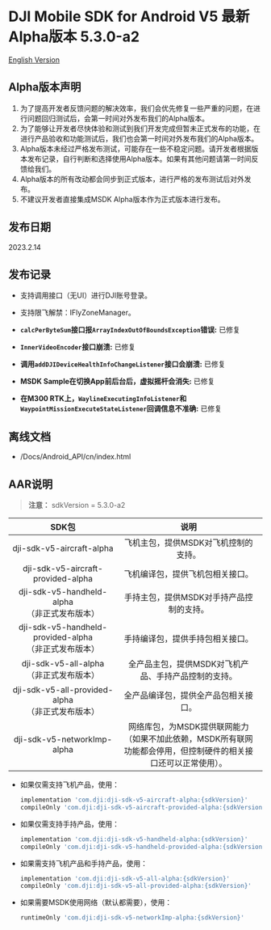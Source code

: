 # DJI Mobile SDK for Android V5 最新Alpha版本 5.3.0-a2

[English Version](README.md)

## Alpha版本声明

1. 为了提高开发者反馈问题的解决效率，我们会优先修复一些严重的问题，在进行问题回归测试后，会第一时间对外发布我们的Alpha版本。
2. 为了能够让开发者尽快体验和测试到我们开发完成但暂未正式发布的功能，在进行产品验收和功能测试后，我们也会第一时间对外发布我们的Alpha版本。
3. Alpha版本未经过严格发布测试，可能存在一些不稳定问题。请开发者根据版本发布记录，自行判断和选择使用Alpha版本。如果有其他问题请第一时间反馈给我们。
4. Alpha版本的所有改动都会同步到正式版本，进行严格的发布测试后对外发布。
5. 不建议开发者直接集成MSDK Alpha版本作为正式版本进行发布。

## 发布日期

2023.2.14

## 发布记录

- 支持调用接口（无UI）进行DJI账号登录。
- 支持限飞解禁：IFlyZoneManager。


- **`calcPerByteSum`接口报`ArrayIndexOutOfBoundsException`错误:** 已修复
- **`InnerVideoEncoder`接口崩溃:** 已修复
- **调用`addDJIDeviceHealthInfoChangeListener`接口会崩溃:** 已修复
- **MSDK Sample在切换App前后台后，虚拟摇杆会消失:** 已修复
- **在M300 RTK上，`WaylineExecutingInfoListener`和`WaypointMissionExecuteStateListener`回调信息不准确:** 已修复

## 离线文档

- /Docs/Android_API/cn/index.html

## AAR说明

> **注意：** sdkVersion = 5.3.0-a2

| SDK包  <div style="width: 150pt">  | 说明  <div style="width: 200pt">   | 使用方式 <div style="width: 300pt">|
| :---------------: | :-----------------:  | :---------------: |
|     dji-sdk-v5-aircraft-alpha     | 飞机主包，提供MSDK对飞机控制的支持。 | implementation 'com.dji:dji-sdk-v5-aircraft-alpha:{sdkVersion}' |
| dji-sdk-v5-aircraft-provided-alpha | 飞机编译包，提供飞机包相关接口。 | compileOnly 'com.dji:dji-sdk-v5-aircraft-provided-alpha:{sdkVersion}' |
| dji-sdk-v5-handheld-alpha<br/>（非正式发布版本） | 手持主包，提供MSDK对手持产品控制的支持。 | implementation 'com.dji:dji-sdk-v5-handheld-alpha:{sdkVersion}' |
| dji-sdk-v5-handheld-provided-alpha<br/>（非正式发布版本） |            手持编译包，提供手持包相关接口。            | compileOnly 'com.dji:dji-sdk-v5-handheld-provided-alpha:{sdkVersion}' |
| dji-sdk-v5-all-alpha<br/>（非正式发布版本） | 全产品主包，提供MSDK对飞机产品、手持产品控制的支持。 | implementation 'com.dji:dji-sdk-v5-all-alpha:{sdkVersion}' |
| dji-sdk-v5-all-provided-alpha<br/>（非正式发布版本） |          全产品编译包，提供全产品包相关接口。          | compileOnly 'com.dji:dji-sdk-v5-all-provided-alpha:{sdkVersion}' |
| dji-sdk-v5-networkImp-alpha | 网络库包，为MSDK提供联网能力（如果不加此依赖，MSDK所有联网功能都会停用，但控制硬件的相关接口还可以正常使用）。 | runtimeOnly 'com.dji:dji-sdk-v5-networkImp-alpha:{sdkVersion}' |

- 如果仅需支持飞机产品，使用：
  ```groovy
  implementation 'com.dji:dji-sdk-v5-aircraft-alpha:{sdkVersion}'
  compileOnly 'com.dji:dji-sdk-v5-aircraft-provided-alpha:{sdkVersion}'
  ```

- 如果仅需支持手持产品，使用：
  ```groovy
  implementation 'com.dji:dji-sdk-v5-handheld-alpha:{sdkVersion}'
  compileOnly 'com.dji:dji-sdk-v5-handheld-provided-alpha:{sdkVersion}'
  ```
  
- 如果需支持飞机产品和手持产品，使用：
  ```groovy
  implementation 'com.dji:dji-sdk-v5-all-alpha:{sdkVersion}'
  compileOnly 'com.dji:dji-sdk-v5-all-provided-alpha:{sdkVersion}'
  ```
  
- 如果需要MSDK使用网络（默认都需要），使用：
  ```groovy
  runtimeOnly 'com.dji:dji-sdk-v5-networkImp-alpha:{sdkVersion}'
  ```

